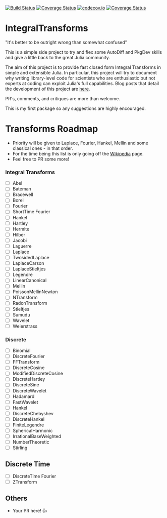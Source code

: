 [![Build Status](https://travis-ci.org/miguelraz/IntegralTransforms.jl.svg?branch=master)](https://travis-ci.org/miguelraz/IntegralTransforms.jl) [![Coverage Status](https://coveralls.io/repos/miguelraz/IntegralTransforms.jl/badge.svg?branch=master&service=github)](https://coveralls.io/github/miguelraz/IntegralTransforms.jl?branch=master) [![codecov.io](http://codecov.io/github/miguelraz/IntegralTransforms.jl/coverage.svg?branch=master)](http://codecov.io/github/miguelraz/IntegralTransforms.jl?branch=master) [![Coverage Status](https://coveralls.io/repos/github/miguelraz/IntegralTransforms.jl/badge.svg?branch=master)](https://coveralls.io/github/miguelraz/IntegralTransforms.jl?branch=master)

# IntegralTransforms

"It's better to be outright wrong than somewhat confused"

This is a simple side project to try and flex some AutoDiff and PkgDev skills and give a little back to the great Julia community.

The aim of this project is to provide fast closed form Integral Transforms in simple and extensible Julia.
In  particular, this project will try to document why writing library-level code for scientists who
are enthusiastic but not experts at coding can exploit Julia's full capabilities.
Blog posts that detail the development of this project are [here](lmgtfy.com).

PR's, comments, and critiques are more than welcome.

This is my first package so any suggestions are highly encouraged.

# Transforms Roadmap

- Priority will be given to Laplace, Fourier, Hankel, Mellin and some classical ones - in that order.
- For the time being this list is only going off the [Wikipedia](https://en.wikipedia.org/wiki/List_of_transforms) page.
- Feel free to PR some more!

### Integral Transforms

- [ ] Abel
- [ ] Bateman
- [ ] Bracewell
- [ ] Borel
- [ ] Fourier
- [ ] ShortTime Fourier
- [ ] Hankel
- [ ] Hartley
- [ ] Hermite
- [ ] Hilber
- [ ] Jacobi
- [ ] Laguerre
- [ ] Laplace
- [ ] TwosidedLaplace
- [ ] LaplaceCarson
- [ ] LaplaceStieltjes
- [ ] Legendre
- [ ] LinearCanonical
- [ ] Mellin
- [ ] PoissonMellinNewton
- [ ] NTransform
- [ ] RadonTransform
- [ ] Stieltjes
- [ ] Sumudu
- [ ] Wavelet
- [ ] Weierstrass

### Discrete

- [ ] Binomial
- [ ] DiscreteFourier
- [ ] FFTransform
- [ ] DiscreteCosine
- [ ] ModifiedDiscreteCosine
- [ ] DiscreteHartley
- [ ] DiscreteSine
- [ ] DiscreteWavelet
- [ ] Hadamard
- [ ] FastWavelet
- [ ] Hankel
- [ ] DiscreteChebyshev
- [ ] DiscreteHankel
- [ ] FiniteLegendre
- [ ] SphericalHarmonic
- [ ] IrrationalBaseWeighted
- [ ] NumberTheoretic
- [ ] Stirling

## Discrete Time

- [ ] DiscreteTime Fourier
- [ ] ZTransform

## Others

- Your PR here! 👍
